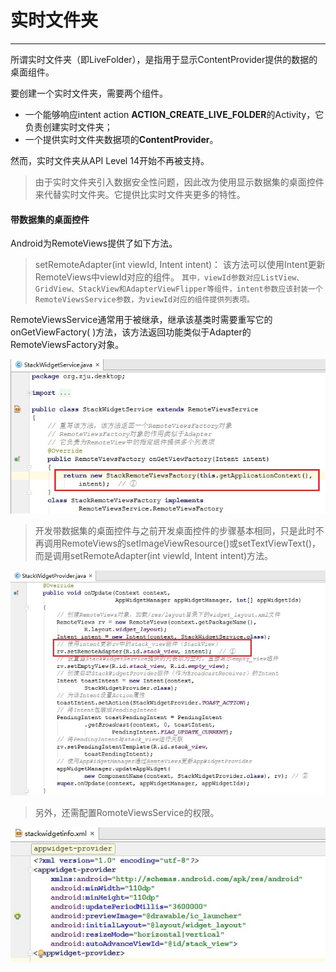 # 实时文件夹

---


所谓实时文件夹（即LiveFolder），是指用于显示ContentProvider提供的数据的桌面组件。


要创建一个实时文件夹，需要两个组件。
- 一个能够响应intent action **ACTION_CREATE_LIVE_FOLDER**的Activity，它负责创建实时文件夹；
- 一个提供实时文件夹数据项的**ContentProvider**。


然而，实时文件夹从API Level 14开始不再被支持。
> 由于实时文件夹引入数据安全性问题，因此改为使用显示数据集的桌面控件来代替实时文件夹。它提供比实时文件夹更多的特性。


#### 带数据集的桌面控件
Android为RemoteViews提供了如下方法。
>setRemoteAdapter(int viewId, Intent intent)：
>该方法可以使用Intent更新RemoteViews中viewId对应的组件。
`其中，viewId参数对应ListView、GridView、StackView和AdapterViewFlipper等组件，intent参数应该封装一个RemoteViewsService参数，为viewId对应的组件提供列表项。`


RemoteViewsService通常用于被继承，继承该基类时需要重写它的onGetViewFactory( )方法，该方法返回功能类似于Adapter的RemoteViewsFactory对象。

![](04.png)
 > 开发带数据集的桌面控件与之前开发桌面控件的步骤基本相同，只是此时不再调用RemoteViews的setImageViewResource()或setTextViewText()，而是调用setRemoteAdapter(int viewId, Intent intent)方法。
 
 ![](05.png)
> 另外，还需配置RomoteViewsService的权限。

![](06.png)

